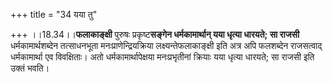 +++
title = "34 यया तु"

+++
।।18.34।।**फलाकाङ्क्षी** पुरुषः प्रकृष्ट**सङ्गेन धर्मकामार्थान् यया
धृत्या धारयते; सा राजसी** धर्मकामार्थशब्देन तत्साधनभूता
मनःप्राणेन्द्रियक्रिया लक्ष्यन्तेफलाकाङ्क्षी इति अत्र अपि फलशब्देन
राजसत्वाद् धर्मकामार्था एव विवक्षिताः। अतो धर्मकामार्थापेक्षया
मनःप्रभृतीनां क्रियाः यया धृत्या धारयते; सा राजसी इति उक्तं भवति।
